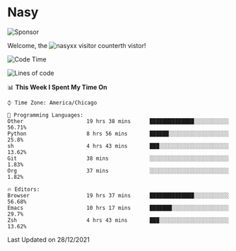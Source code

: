# Nasy

<!--
<p align="center">
<img height="200" src="https://github-readme-stats.vercel.app/api?username=nasyxx&count_private=true&show_icons=true&theme=dracula&include_all_commits=true"/>
<img height="200" src="https://github-readme-stats.vercel.app/api/top-langs/?username=nasyxx&theme=dracula&hide=html,jupyter+notebook&count_private=true&show_icons=true"/>
</p>

  
----------------
-->

![Sponsor](https://img.shields.io/static/v1.svg?label=Sponsor&message=%E2%9D%A4&logo=GitHub&style=flat&color=pink)
 
Welcome, the ![nasyxx visitor counter](https://count.getloli.com/get/@nasyxx?theme=rule34)th vistor!
 
<!--START_SECTION:waka-->
![Code Time](http://img.shields.io/badge/Code%20Time-1%2C633%20hrs%2038%20mins-blue)

![Lines of code](https://img.shields.io/badge/From%20Hello%20World%20I%27ve%20Written-5%20Million%20lines%20of%20code-blue)

📊 **This Week I Spent My Time On** 

```text
⌚︎ Time Zone: America/Chicago

💬 Programming Languages: 
Other                    19 hrs 38 mins      ██████████████░░░░░░░░░░░   56.71% 
Python                   8 hrs 56 mins       ██████░░░░░░░░░░░░░░░░░░░   25.8% 
sh                       4 hrs 43 mins       ███░░░░░░░░░░░░░░░░░░░░░░   13.62% 
Git                      38 mins             ░░░░░░░░░░░░░░░░░░░░░░░░░   1.83% 
Org                      37 mins             ░░░░░░░░░░░░░░░░░░░░░░░░░   1.82%

🔥 Editors: 
Browser                  19 hrs 37 mins      ██████████████░░░░░░░░░░░   56.68% 
Emacs                    10 hrs 17 mins      ███████░░░░░░░░░░░░░░░░░░   29.7% 
Zsh                      4 hrs 43 mins       ███░░░░░░░░░░░░░░░░░░░░░░   13.62%

```


 Last Updated on 28/12/2021
<!--END_SECTION:waka-->

<!-- ![visitors](https://visitor-badge.laobi.icu/badge?page_id=nasyxx.nasyxx) -->
